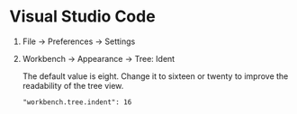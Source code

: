 # Visual Studio Code

1.  File → Preferences → Settings

2.  Workbench → Appearance → Tree: Ident

    The default value is eight.
    Change it to sixteen or twenty
    to improve the readability of the tree view.

    ```
    "workbench.tree.indent": 16
    ```
